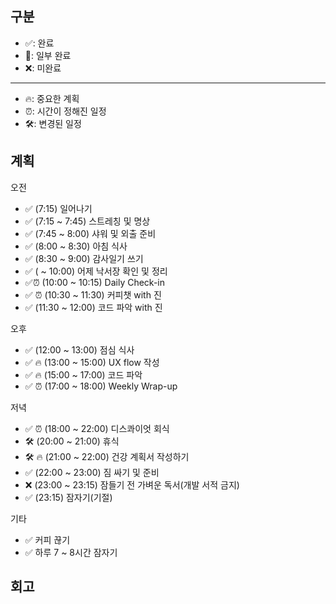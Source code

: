 ## 구분

- ✅: 완료
- 🔶: 일부 완료
- ❌: 미완료

---

- 🔥: 중요한 계획
- ⏰: 시간이 정해진 일정
- 🛠️: 변경된 일정

## 계획

오전

- ✅ (7:15) 일어나기
- ✅ (7:15 ~ 7:45) 스트레칭 및 명상
- ✅ (7:45 ~ 8:00) 샤워 및 외출 준비
- ✅ (8:00 ~ 8:30) 아침 식사
- ✅ (8:30 ~ 9:00) 감사일기 쓰기
- ✅ ( ~ 10:00) 어제 낙서장 확인 및 정리
- ✅⏰ (10:00 ~ 10:15) Daily Check-in
- ✅ ⏰ (10:30 ~ 11:30) 커피챗 with 진
- ✅ (11:30 ~ 12:00) 코드 파악 with 진

오후

- ✅ (12:00 ~ 13:00) 점심 식사
- ✅ 🔥 (13:00 ~ 15:00) UX flow 작성
- ✅ 🔥 (15:00 ~ 17:00) 코드 파악
- ✅ ⏰ (17:00 ~ 18:00) Weekly Wrap-up

저녁

- ✅ ⏰ (18:00 ~ 22:00) 디스콰이엇 회식
- 🛠️ (20:00 ~ 21:00) 휴식
- 🛠️ 🔥 (21:00 ~ 22:00) 건강 계획서 작성하기
- ✅ (22:00 ~ 23:00) 짐 싸기 및 준비
- ❌ (23:00 ~ 23:15) 잠들기 전 가벼운 독서(개발 서적 금지)
- ✅ (23:15) 잠자기(기절)

기타

- ✅ 커피 끊기
- ✅ 하루 7 ~ 8시간 잠자기

## 회고
